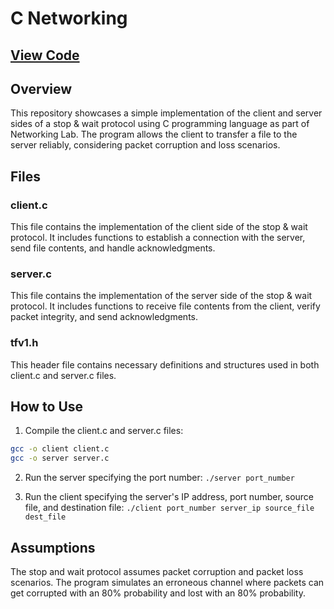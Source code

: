 # C Networking 

## [View Code](https://github.com/ImTimTong/Projects/tree/main/CProgramNetworking)

## Overview
This repository showcases a simple implementation of the client and server sides of a stop & wait protocol using C programming language as part of Networking Lab. The program allows the client to transfer a file to the server reliably, considering packet corruption and loss scenarios.

## Files
### client.c
This file contains the implementation of the client side of the stop & wait protocol. It includes functions to establish a connection with the server, send file contents, and handle acknowledgments.

### server.c
This file contains the implementation of the server side of the stop & wait protocol. It includes functions to receive file contents from the client, verify packet integrity, and send acknowledgments.

### tfv1.h
This header file contains necessary definitions and structures used in both client.c and server.c files.

## How to Use
1. Compile the client.c and server.c files:
```bash
gcc -o client client.c
gcc -o server server.c
```

2. Run the server specifying the port number:
`./server port_number`

3. Run the client specifying the server's IP address, port number, source file, and destination file:
`./client port_number server_ip source_file dest_file`

## Assumptions
The stop and wait protocol assumes packet corruption and packet loss scenarios.
The program simulates an erroneous channel where packets can get corrupted with an 80% probability and lost with an 80% probability.
